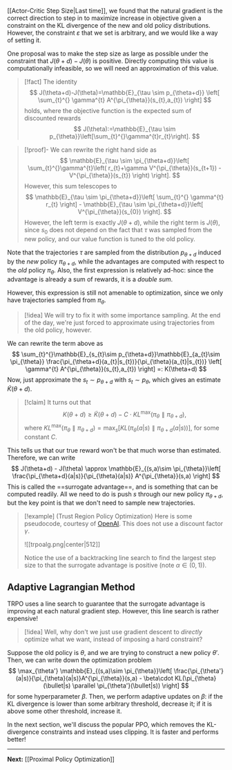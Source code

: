 [[Actor-Critic Step Size|Last time]], we found that the natural gradient is the correct direction to step in to maximize increase in objective given a constraint on the KL divergence of the new and old policy distributions. However, the constraint $\varepsilon$ that we set is arbitrary, and we would like a way of setting it.

One proposal was to make the step size as large as possible under the constraint that $J(\theta+d)-J(\theta)$ is positive. Directly computing this value is computationally infeasible, so we will need an approximation of this value. 

> [!fact]
> The identity
> $$
> J(\theta+d)-J(\theta)=\mathbb{E}_{\tau \sim p_{\theta+d}} \left[ \sum_{t}^{} \gamma^{t} A^{\pi_{\theta}}(s_{t},a_{t}) \right]
> $$
> holds, where the objective function is the expected sum of discounted rewards
> $$
> J(\theta):=\mathbb{E}_{\tau \sim p_{\theta}}\left[\sum_{t}^{}\gamma^{t}r_{t}\right].
> $$
> 

> [!proof]-
> We can rewrite the right hand side as
> $$
> \mathbb{E}_{\tau \sim \pi_{\theta+d}}\left[ \sum_{t}^{}\gamma^{t}\left( r_{t}+\gamma V^{\pi_{\theta}}(s_{t+1}) - V^{\pi_{\theta}}(s_{t}) \right) \right]. 
> $$
> However, this sum telescopes to
> $$
> \mathbb{E}_{\tau \sim \pi_{\theta+d}}\left[ \sum_{t}^{} \gamma^{t} r_{t} \right] - \mathbb{E}_{\tau \sim \pi_{\theta+d}}\left[ V^{\pi_{\theta}}(s_{0}) \right].
> $$
> However, the left term is exactly $J(\theta+d)$, while the right term is $J(\theta)$, since $s_{0}$ does not depend on the fact that $\tau$ was sampled from the new policy, and our value function is tuned to the old policy.

Note that the trajectories $\tau$ are sampled from the distribution $p_{\theta+d}$ induced by the *new* policy $\pi_{\theta+d}$, while the advantages are computed with respect to the *old* policy $\pi_{\theta}$. Also, the first expression is relatively ad-hoc: since the advantage is already a sum of rewards, it is a *double sum*.

However, this expression is still not amenable to optimization, since we only have trajectories sampled from $\pi_{\theta}$.

> [!idea]
> We will try to fix it with some importance sampling. At the end of the day, we're just forced to approximate using trajectories from the old policy, however.

We can rewrite the term above as
$$
\sum_{t}^{}\mathbb{E}_{s_{t}\sim p_{\theta+d}}\mathbb{E}_{a_{t}\sim \pi_{\theta}}
\frac{\pi_{\theta+d}(a_{t}|s_{t})}{\pi_{\theta}(a_{t}|s_{t})} \left[ \gamma^{t} A^{\pi_{\theta}}(s_{t},a_{t}) \right] =: K(\theta+d)
$$
Now, just approximate the $s_{t}\sim p_{\theta+d}$ with $s_{t}\sim p_{\theta}$, which gives an estimate $\tilde{K}(\theta+d)$. 

> [!claim]
> It turns out that 
> $$
> K(\theta+d)\geq \tilde{K}(\theta+d)-C\cdot KL^{\max}(\pi_{\theta}\parallel\pi_{\theta+d}),
> $$
> where $KL^{\max}(\pi_{\theta}\parallel\pi_{\theta+d})=\max_{s}\left[KL(\pi_{\theta}(a|s)\parallel\pi_{\theta+d}(a|s))\right]$, for some constant $C$.

This tells us that our true reward won't be that much worse than estimated. Therefore, we can write
$$
J(\theta+d) - J(\theta) \approx \mathbb{E}_{(s,a)\sim \pi_{\theta}}\left[ \frac{\pi_{\theta+d}(a|s)}{\pi_{\theta}(a|s)} A^{\pi_{\theta}}(s,a) \right]
$$
This is called the ==surrogate advantage==, and is something that can be computed readily. All we need to do is push $s$ through our new policy $\pi_{\theta+d}$, but the key point is that we don't need to sample new trajectories.

> [!example] (Trust Region Policy Optimization)
> Here is some pseudocode, courtesy of [OpenAI](https://spinningup.openai.com/en/latest/algorithms/trpo.html). This does not use a discount factor $\gamma$.
> 
> ![[trpoalg.png|center|512]]
> 
> Notice the use of a backtracking line search to find the largest step size to that the surrogate advantage is positive (note $\alpha \in(0,1)$).

## Adaptive Lagrangian Method

TRPO uses a line search to guarantee that the surrogate advantage is improving at each natural gradient step. However, this line search is rather expensive!

> [!idea]
> Well, why don't we just use gradient descent to *directly* optimize what we want, instead of imposing a hard constraint? 

Suppose the old policy is $\theta$, and we are trying to construct a new policy $\theta'$. Then, we can write down the optimization problem
$$
\max_{\theta'} \mathbb{E}_{(s,a)\sim \pi_{\theta}}\left[ \frac{\pi_{\theta'}(a|s)}{\pi_{\theta}(a|s)}A^{\pi_{\theta}}(s,a) - \beta\cdot KL(\pi_{\theta}(\bullet|s) \parallel \pi_{\theta'}(\bullet|s)) \right] 
$$
for some hyperparameter $\beta$. Then, we perform adaptive updates on $\beta$: if the KL divergence is lower than some arbitrary threshold, decrease it; if it is above some other threshold, increase it.

In the next section, we'll discuss the popular PPO, which removes the KL-divergence constraints and instead uses clipping. It is faster and performs better!

---

**Next:** [[Proximal Policy Optimization]]